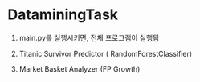 # DataminingTask

1. main.py를 실행시키면, 전체 프로그램이 실행됨

2. Titanic Survivor Predictor ( RandomForestClassifier)

3. Market Basket Analyzer (FP Growth)
